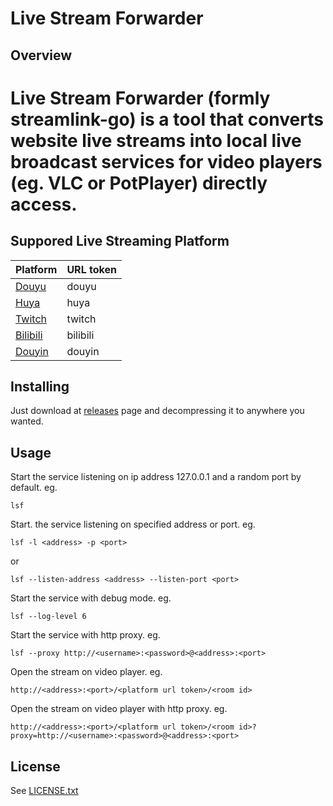# Live Stream Forwarder
## Overview
# Live Stream Forwarder (formly streamlink-go) is a tool that converts website live streams into local live broadcast services for video players (eg. VLC or PotPlayer) directly access.
## Suppored Live Streaming Platform
| Platform                                         | URL token |
|--------------------------------------------------|-----------|
| [Douyu](https://www.douyu.com "douyu.com")       | douyu     |
| [Huya](https://www.huya.com "huya.com")          | huya      |
| [Twitch](https://twitch.tv "Twitch")             | twitch    |
| [Bilibili](https://live.bilibili.com "BiliBili") | bilibili  |
| [Douyin](https://live.douyin.com "Douyin")       | douyin    |
## Installing
Just download at [releases](https://github.com/nv4d1k/live-stream-forwarder/releases "releases") page and decompressing it to anywhere you wanted.
## Usage
Start the service listening on ip address 127.0.0.1 and a random port by default. eg.

    lsf
Start. the service listening on specified address or port. eg.

    lsf -l <address> -p <port>
or

    lsf --listen-address <address> --listen-port <port>
Start the service with debug mode. eg.

    lsf --log-level 6
Start the service with http proxy. eg.

    lsf --proxy http://<username>:<password>@<address>:<port>
Open the stream on video player. eg.

    http://<address>:<port>/<platform url token>/<room id>
Open the stream on video player with http proxy. eg.

    http://<address>:<port>/<platform url token>/<room id>?proxy=http://<username>:<password>@<address>:<port>
## License
See [LICENSE.txt](LICENSE.txt)